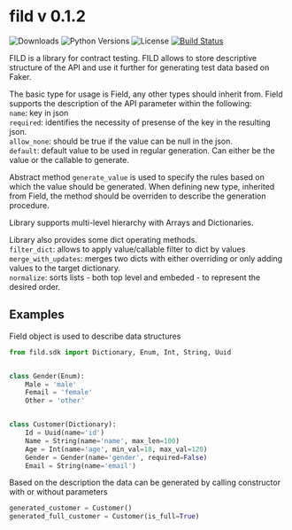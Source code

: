 # fild v 0.1.2

![Downloads](https://img.shields.io/pypi/dm/fild.svg?style=flat)
![Python Versions](https://img.shields.io/pypi/pyversions/fild.svg?style=flat)
![License](https://img.shields.io/pypi/l/fild.svg?version=latest)
[![Build Status](https://github.com/elenakulgavaya/fild/workflows/Tests/badge.svg)](https://github.com/elenakulgavaya/fild/actions)

FILD is a library for contract testing. FILD allows to store descriptive 
structure of the API and use it further for generating test data based on Faker.

The basic type for usage is Field, any other types should inherit from.
Field supports the description of the API parameter within the following:\
`name`: key in json\
`required`: identifies the necessity of presense of the 
key in the resulting json.\
`allow_none`: should be true if the value can be null in the
json.\
`default`: default value to be used in regular generation.
Can either be the value or the callable to generate.

Abstract method `generate_value` is used to specify the rules
based on which the value should be generated. When defining
new type, inherited from Field, the method should be overriden
to describe the generation procedure.

Library supports multi-level hierarchy with Arrays and Dictionaries.

Library also provides some dict operating methods.\
`filter_dict`: allows to apply value/callable filter to dict by values\
`merge_with_updates`: merges two dicts with either overriding or only adding
values to the target dictionary.\
`normalize`: sorts lists - both top level and embeded - to represent
the desired order.

## Examples

Field object is used to describe data structures
```python
from fild.sdk import Dictionary, Enum, Int, String, Uuid


class Gender(Enum):
    Male = 'male'
    Femail = 'female'
    Other = 'other'


class Customer(Dictionary):
    Id = Uuid(name='id')
    Name = String(name='name', max_len=100)
    Age = Int(name='age', min_val=18, max_val=120)
    Gender = Gender(name='gender', required=False)
    Email = String(name='email')
```

Based on the description the data can be generated by calling constructor with
or without parameters
```python
generated_customer = Customer()
generated_full_customer = Customer(is_full=True)
```
